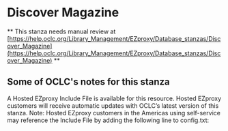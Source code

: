 # Discover Magazine
** This stanza needs manual review at [https://help.oclc.org/Library_Management/EZproxy/Database_stanzas/Discover_Magazine](https://help.oclc.org/Library_Management/EZproxy/Database_stanzas/Discover_Magazine) **

## Some of OCLC's notes for this stanza

A Hosted EZproxy Include File is available for this resource. Hosted EZproxy customers will receive automatic updates with OCLC&rsquo;s latest version of this stanza. Note: Hosted EZproxy customers in the Americas using self-service may reference the Include File by adding the following line to config.txt:

&nbsp;

&nbsp;
